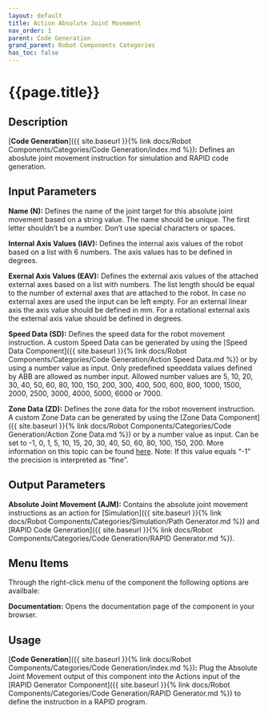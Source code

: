 ```yaml
---
layout: default
title: Action Absolute Joint Movement
nav_order: 1
parent: Code Generation
grand_parent: Robot Components Categories
has_toc: false
---
```


# **{{page.title}}**

## **Description**

[**Code Generation**]({{ site.baseurl }}{% link docs/Robot Components/Categories/Code Generation/index.md %})**:** Defines an aboslute joint movement instruction for simulation and RAPID code generation.

## **Input Parameters**

**Name (N):** Defines the name of the joint target for this absolute joint movement based on a string value. The name should be unique. The first letter shouldn’t be a number. Don’t use special characters or spaces.

**Internal Axis Values (IAV):** Defines the internal axis values of the robot based on a list with 6 numbers. The axis values has to be defined in degrees. 

**Exernal Axis Values (EAV):** Defines the external axis values of the attached external axes based on a list with numbers. The list length should be equal to the number of external axes that are attached to the robot. In case no external axes are used the input can be left empty. For an external linear axis the axis value should be defined in mm. For a rotational external axis the external axis value should be defined in degrees. 

**Speed Data (SD):** Defines the speed data for the robot movement instruction. A custom Speed Data can be generated by using the [Speed Data Component]({{ site.baseurl }}{% link docs/Robot Components/Categories/Code Generation/Action Speed Data.md %}) or by using a number value as input. Only predefined speeddata values defined by ABB are allowed as number input. Allowed number values are 5, 10, 20, 30, 40, 50, 60, 80, 100, 150, 200, 300, 400, 500, 600, 800, 1000, 1500, 2000, 2500, 3000, 4000, 5000, 6000 or 7000.

**Zone Data (ZD):** Defines the zone data for the robot movement instruction. A custom Zone Data can be generated by using the [Zone Data Component]({{ site.baseurl }}{% link docs/Robot Components/Categories/Code Generation/Action Zone Data.md %}) or by a number value as input. Can be set to -1, 0, 1, 5, 10, 15, 20, 30, 40, 50, 60, 80, 100, 150, 200. More information on this topic can be found [here](http://developercenter.robotstudio.com/landing). Note: If this value equals “-1” the precision is interpreted as “fine”.

## **Output Parameters**

**Absolute Joint Movement (AJM):** Contains the absolute joint movement instructions as an action for [Simulation]({{ site.baseurl }}{% link docs/Robot Components/Categories/Simulation/Path Generator.md %}) and [RAPID Code Generation]({{ site.baseurl }}{% link docs/Robot Components/Categories/Code Generation/RAPID Generator.md %}).

## **Menu Items**

Through the right-click menu of the component the following options are availbale:

**Documentation:** Opens the documentation page of the component in your browser.

## **Usage**

[**Code Generation**]({{ site.baseurl }}{% link docs/Robot Components/Categories/Code Generation/index.md %})**:** Plug the Absolute Joint Movement output of this component into the Actions input of the [RAPID Generator Component]({{ site.baseurl }}{% link docs/Robot Components/Categories/Code Generation/RAPID Generator.md %}) to define the instruction in a RAPID program.